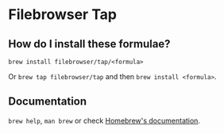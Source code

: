 # Filebrowser Tap

## How do I install these formulae?

`brew install filebrowser/tap/<formula>`

Or `brew tap filebrowser/tap` and then `brew install <formula>`.

## Documentation

`brew help`, `man brew` or check [Homebrew's documentation](https://docs.brew.sh).
